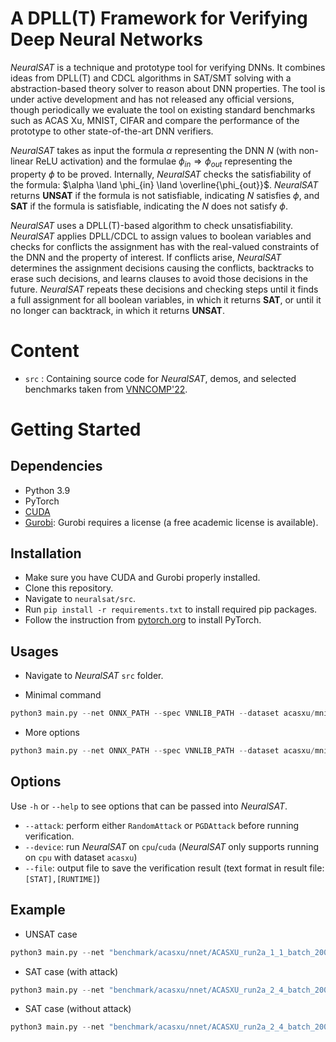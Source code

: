 A DPLL(T) Framework for Verifying Deep Neural Networks
====================

*NeuralSAT* is a technique and prototype tool for verifying DNNs.  It combines ideas from DPLL(T) and CDCL algorithms in SAT/SMT solving with a abstraction-based theory solver to reason about DNN properties. The tool is under active development and has not released any official versions, though periodically we evaluate the tool on existing standard benchmarks such as ACAS Xu, MNIST, CIFAR and compare the performance of the prototype to other state-of-the-art DNN verifiers.

*NeuralSAT* takes as input the formula $\alpha$ representing the DNN $N$ (with non-linear ReLU activation) and the formulae $\phi_{in}\Rightarrow \phi_{out}$ representing the property $\phi$ to be proved. Internally, *NeuralSAT* checks the satisfiability of the formula: $\alpha \land \phi_{in} \land \overline{\phi_{out}}$. *NeuralSAT* returns **UNSAT** if the formula is not satisfiable, indicating  $N$ satisfies $\phi$, and **SAT** if the formula is satisfiable, indicating the $N$ does not satisfy $\phi$.

*NeuralSAT* uses a  DPLL(T)-based algorithm to check unsatisfiability. *NeuralSAT* applies DPLL/CDCL to assign values to boolean variables and checks for conflicts the assignment has with the real-valued constraints of the DNN and the property of interest. If conflicts arise, *NeuralSAT* determines the assignment decisions causing the conflicts, backtracks to erase such decisions, and learns clauses to avoid those decisions in the future. *NeuralSAT* repeats these decisions and checking steps until it finds a full assignment for all boolean variables, in which it returns **SAT**, or until it no longer can backtrack, in which it returns **UNSAT**.

Content
====================
- ```src``` : Containing source code for *NeuralSAT*, demos, and selected benchmarks taken from [VNNCOMP'22](https://github.com/ChristopherBrix/vnncomp2022_benchmarks).

Getting Started
====================

## Dependencies
- Python 3.9
- PyTorch
- [CUDA](https://developer.nvidia.com/cuda-toolkit)
- [Gurobi](https://www.gurobi.com/): Gurobi requires a license (a free academic license is available).

## Installation
- Make sure you have CUDA and Gurobi properly installed.
- Clone this repository.
- Navigate to ```neuralsat/src```.
- Run ```pip install -r requirements.txt``` to install required pip packages.
- Follow the instruction from [pytorch.org](https://pytorch.org/get-started/locally/) to install PyTorch.

## Usages

- Navigate to *NeuralSAT* `src` folder.

- Minimal command

```python
python3 main.py --net ONNX_PATH --spec VNNLIB_PATH --dataset acasxu/mnist/cifar
```

- More options

```python
python3 main.py --net ONNX_PATH --spec VNNLIB_PATH --dataset acasxu/mnist/cifar [--verbose] [--attack] [--device {cpu,cuda}] [--timeout TIMEOUT] [--file OUTPUT_FILE]
```


## Options
<!-- - talk about the flags avaliable -->
Use ```-h``` or ```--help``` to see options that can be passed into *NeuralSAT*. 

- `--attack`: perform either `RandomAttack` or `PGDAttack` before running verification.
- `--device`: run *NeuralSAT* on `cpu`/`cuda` (*NeuralSAT* only supports running on `cpu` with dataset `acasxu`)
- `--file`: output file to save the verification result (text format in result file: `[STAT],[RUNTIME]`)

## Example

- UNSAT case

```python
python3 main.py --net "benchmark/acasxu/nnet/ACASXU_run2a_1_1_batch_2000.onnx" --spec "benchmark/acasxu/spec/prop_1.vnnlib" --dataset acasxu --verbose
```

- SAT case (with attack)

```python
python3 main.py --net "benchmark/acasxu/nnet/ACASXU_run2a_2_4_batch_2000.onnx" --spec "benchmark/acasxu/spec/prop_2.vnnlib" --dataset acasxu --verbose --attack 
```

- SAT case (without attack)

```python
python3 main.py --net "benchmark/acasxu/nnet/ACASXU_run2a_2_4_batch_2000.onnx" --spec "benchmark/acasxu/spec/prop_2.vnnlib" --dataset acasxu --verbose
```
